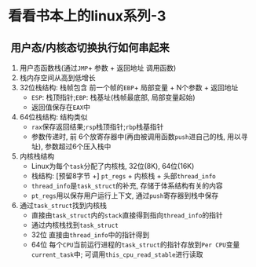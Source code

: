 # 看看书本上的linux系列-3

##  **用户态/内核态切换执行如何串起来**

1. 用户态函数栈(通过`JMP`+ 参数 + 返回地址 调用函数)
2. 栈内存空间从高到低增长
3. 32位栈结构: 栈帧包含 前一个帧的`EBP`+ 局部变量 + N个参数 + 返回地址
    * `ESP`: 栈顶指针;`EBP`: 栈基址(栈帧最底部, 局部变量起始)
    * 返回值保存在`EAX`中
3. 64位栈结构: 结构类似
    * `rax`保存返回结果;`rsp`栈顶指针;`rbp`栈基指针
    * 参数传递时, 前 6个放寄存器中(再由被调用函数`push`进自己的栈, 用以寻址), 参数超过6个压入栈中
4. 内核栈结构
    * Linux为每个`task`分配了内核栈, 32位(8K), 64位(16K)
    * 栈结构: [预留8字节 +] `pt_regs` + 内核栈 + 头部`thread_info`
    * `thread_info`是`task_struct`的补充, 存储于体系结构有关的内容
    * `pt_regs`用以保存用户运行上下文, 通过`push`寄存器到栈中保存
5. 通过`task_struct`找到内核栈
    * 直接由`task_struct`内的`stack`直接得到指向`thread_info`的指针
    * 通过内核栈找到`task_struct`
    * 32位 直接由`thread_info`中的指针得到
    * 64位 每个`CPU`当前运行进程的`task_struct`的指针存放到`Per CPU`变量`current_task`中; 可调用`this_cpu_read_stable`进行读取
